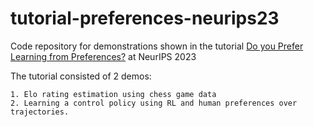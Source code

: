 # tutorial-preferences-neurips23

Code repository for demonstrations shown in the tutorial [Do you Prefer Learning from Preferences?](https://sites.google.com/view/pref-learning-tutorial-neurips?usp=sharing) at NeurIPS 2023

The tutorial consisted of 2 demos: 

    1. Elo rating estimation using chess game data
    2. Learning a control policy using RL and human preferences over trajectories. 
